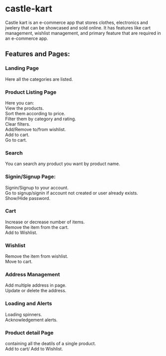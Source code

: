 # castle-kart
Castle kart is an e-commerce app that stores  clothes, electronics and jwelery that can be showcased and sold online. It has features like cart management, wishlist management, and primary feature that are required in an e-commerce app.

## Features and Pages:
### Landing Page
Here all the categories are listed.

### Product Listing Page
Here you can: <br/>
View the products. <br/>
Sort them according to price. <br/>
Filter them by category and rating. <br/>
Clear filters. <br/>
Add/Remove to/from wishlist. <br/>
Add to cart. <br/>
Go to cart. <br/>

### Search
You can search any product you want by product name.

### Signin/Signup Page:
Signin/Signup to your account. <br/>
Go to signup/signin if account not created or user already exists. <br/>
Show/Hide password. <br/>

### Cart
Increase or decrease number of items. <br/>
Remove the item from the cart. <br/>
Add to Wishlist.

### Wishlist
Remove the item from wishlist. <br/>
Move to cart. <br/>

### Address Management
Add multiple address in page. <br/>
Update or delete the address. <br/>

### Loading and Alerts
Loading spinners. <br/>
Acknowledgement alerts. <br/>

### Product detail Page
containing all the deatils of a single product. <br/>
Add to cart/ Add to Wishlist.
